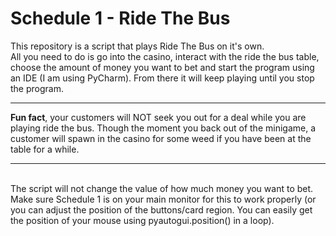 # Schedule 1 - Ride The Bus
This repository is a script that plays Ride The Bus on it's own.
<br>
All you need to do is go into the casino, interact with the ride the bus table, choose the amount of money you want to bet and start the program using an IDE (I am using PyCharm). From there it will keep playing until you stop the program.
<hr>
<strong>Fun fact</strong>, your customers will NOT seek you out for a deal while you are playing ride the bus. Though the moment you back out of the minigame, a customer will spawn in the casino for some weed if you have been at the table for a while.
<hr>
<br>
The script will not change the value of how much money you want to bet. 
<br>
Make sure Schedule 1 is on your main monitor for this to work properly (or you can adjust the position of the buttons/card region. You can easily get the position of your mouse using pyautogui.position() in a loop). 
